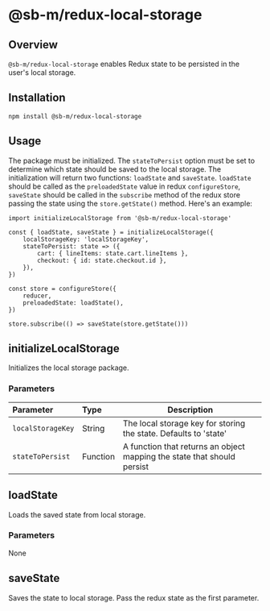 # @sb-m/redux-local-storage

## Overview
`@sb-m/redux-local-storage` enables Redux state to be persisted in the user's local storage.

## Installation
`npm install @sb-m/redux-local-storage`

## Usage
The package must be initialized. The `stateToPersist` option must be set to determine which state
should be saved to the local storage. The initialization will return two functions: `loadState` and
`saveState`. `loadState` should be called as the `preloadedState` value in redux `configureStore`,
`saveState` should be called in the `subscribe` method of the redux store passing the state using
the `store.getState()` method.
Here's an example:
```
import initializeLocalStorage from '@sb-m/redux-local-storage'

const { loadState, saveState } = initializeLocalStorage({
	localStorageKey: 'localStorageKey',
	stateToPersist: state => ({
		cart: { lineItems: state.cart.lineItems },
		checkout: { id: state.checkout.id },
	}),
})

const store = configureStore({
	reducer,
	preloadedState: loadState(),
})

store.subscribe(() => saveState(store.getState()))
```

## initializeLocalStorage
Initializes the local storage package.
### Parameters
| Parameter         | Type     | Description                                                             |
|:------------------|:---------|-------------------------------------------------------------------------|
| `localStorageKey` | String   | The local storage key for storing the state. Defaults to 'state'        |
| `stateToPersist`  | Function | A function that returns an object mapping the state that should persist |

## loadState
Loads the saved state from local storage.

### Parameters
None

## saveState
Saves the state to local storage. Pass the redux state as the first parameter.
